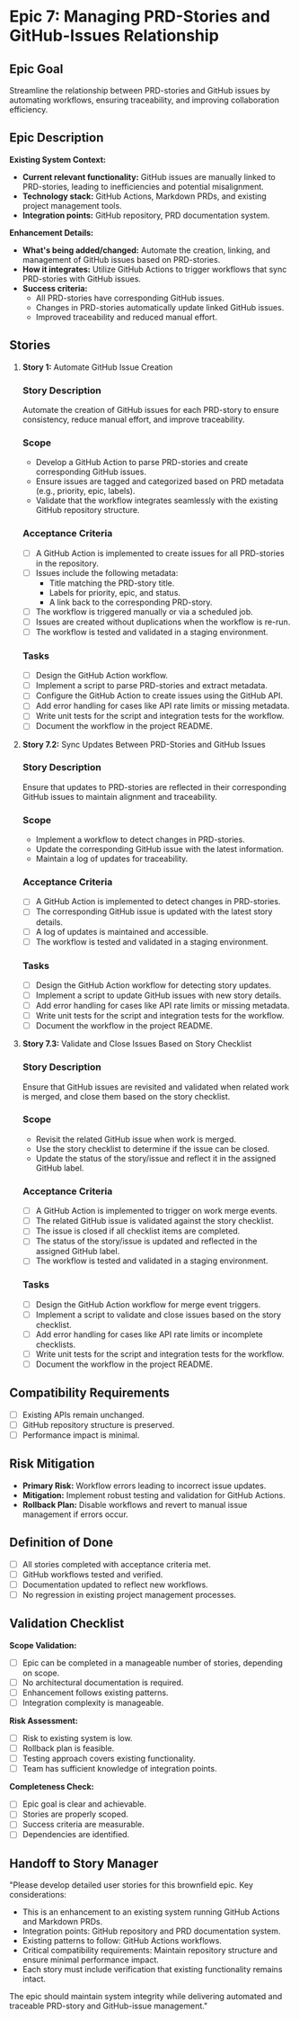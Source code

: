 # Epic 7: Managing PRD-Stories and GitHub-Issues Relationship

## Epic Goal

Streamline the relationship between PRD-stories and GitHub issues by automating workflows, ensuring traceability, and
improving collaboration efficiency.

## Epic Description

**Existing System Context:**

- **Current relevant functionality:** GitHub issues are manually linked to PRD-stories, leading to inefficiencies and
  potential misalignment.
- **Technology stack:** GitHub Actions, Markdown PRDs, and existing project management tools.
- **Integration points:** GitHub repository, PRD documentation system.

**Enhancement Details:**

- **What's being added/changed:** Automate the creation, linking, and management of GitHub issues based on PRD-stories.
- **How it integrates:** Utilize GitHub Actions to trigger workflows that sync PRD-stories with GitHub issues.
- **Success criteria:**
  - All PRD-stories have corresponding GitHub issues.
  - Changes in PRD-stories automatically update linked GitHub issues.
  - Improved traceability and reduced manual effort.

## Stories

1. **Story 1:** Automate GitHub Issue Creation

   ### Story Description

   Automate the creation of GitHub issues for each PRD-story to ensure consistency, reduce manual effort, and improve
   traceability.

   ### Scope

   - Develop a GitHub Action to parse PRD-stories and create corresponding GitHub issues.
   - Ensure issues are tagged and categorized based on PRD metadata (e.g., priority, epic, labels).
   - Validate that the workflow integrates seamlessly with the existing GitHub repository structure.

   ### Acceptance Criteria

   - [ ] A GitHub Action is implemented to create issues for all PRD-stories in the repository.
   - [ ] Issues include the following metadata:
     - Title matching the PRD-story title.
     - Labels for priority, epic, and status.
     - A link back to the corresponding PRD-story.
   - [ ] The workflow is triggered manually or via a scheduled job.
   - [ ] Issues are created without duplications when the workflow is re-run.
   - [ ] The workflow is tested and validated in a staging environment.

   ### Tasks

   - [ ] Design the GitHub Action workflow.
   - [ ] Implement a script to parse PRD-stories and extract metadata.
   - [ ] Configure the GitHub Action to create issues using the GitHub API.
   - [ ] Add error handling for cases like API rate limits or missing metadata.
   - [ ] Write unit tests for the script and integration tests for the workflow.
   - [ ] Document the workflow in the project README.

2. **Story 7.2:** Sync Updates Between PRD-Stories and GitHub Issues

   ### Story Description

   Ensure that updates to PRD-stories are reflected in their corresponding GitHub issues to maintain alignment and
   traceability.

   ### Scope

   - Implement a workflow to detect changes in PRD-stories.
   - Update the corresponding GitHub issue with the latest information.
   - Maintain a log of updates for traceability.

   ### Acceptance Criteria

   - [ ] A GitHub Action is implemented to detect changes in PRD-stories.
   - [ ] The corresponding GitHub issue is updated with the latest story details.
   - [ ] A log of updates is maintained and accessible.
   - [ ] The workflow is tested and validated in a staging environment.

   ### Tasks

   - [ ] Design the GitHub Action workflow for detecting story updates.
   - [ ] Implement a script to update GitHub issues with new story details.
   - [ ] Add error handling for cases like API rate limits or missing metadata.
   - [ ] Write unit tests for the script and integration tests for the workflow.
   - [ ] Document the workflow in the project README.

3. **Story 7.3:** Validate and Close Issues Based on Story Checklist

   ### Story Description

   Ensure that GitHub issues are revisited and validated when related work is merged, and close them based on the story
   checklist.

   ### Scope

   - Revisit the related GitHub issue when work is merged.
   - Use the story checklist to determine if the issue can be closed.
   - Update the status of the story/issue and reflect it in the assigned GitHub label.

   ### Acceptance Criteria

   - [ ] A GitHub Action is implemented to trigger on work merge events.
   - [ ] The related GitHub issue is validated against the story checklist.
   - [ ] The issue is closed if all checklist items are completed.
   - [ ] The status of the story/issue is updated and reflected in the assigned GitHub label.
   - [ ] The workflow is tested and validated in a staging environment.

   ### Tasks

   - [ ] Design the GitHub Action workflow for merge event triggers.
   - [ ] Implement a script to validate and close issues based on the story checklist.
   - [ ] Add error handling for cases like API rate limits or incomplete checklists.
   - [ ] Write unit tests for the script and integration tests for the workflow.
   - [ ] Document the workflow in the project README.

## Compatibility Requirements

- [ ] Existing APIs remain unchanged.
- [ ] GitHub repository structure is preserved.
- [ ] Performance impact is minimal.

## Risk Mitigation

- **Primary Risk:** Workflow errors leading to incorrect issue updates.
- **Mitigation:** Implement robust testing and validation for GitHub Actions.
- **Rollback Plan:** Disable workflows and revert to manual issue management if errors occur.

## Definition of Done

- [ ] All stories completed with acceptance criteria met.
- [ ] GitHub workflows tested and verified.
- [ ] Documentation updated to reflect new workflows.
- [ ] No regression in existing project management processes.

## Validation Checklist

**Scope Validation:**

- [ ] Epic can be completed in a manageable number of stories, depending on scope.
- [ ] No architectural documentation is required.
- [ ] Enhancement follows existing patterns.
- [ ] Integration complexity is manageable.

**Risk Assessment:**

- [ ] Risk to existing system is low.
- [ ] Rollback plan is feasible.
- [ ] Testing approach covers existing functionality.
- [ ] Team has sufficient knowledge of integration points.

**Completeness Check:**

- [ ] Epic goal is clear and achievable.
- [ ] Stories are properly scoped.
- [ ] Success criteria are measurable.
- [ ] Dependencies are identified.

## Handoff to Story Manager

"Please develop detailed user stories for this brownfield epic. Key considerations:

- This is an enhancement to an existing system running GitHub Actions and Markdown PRDs.
- Integration points: GitHub repository and PRD documentation system.
- Existing patterns to follow: GitHub Actions workflows.
- Critical compatibility requirements: Maintain repository structure and ensure minimal performance impact.
- Each story must include verification that existing functionality remains intact.

The epic should maintain system integrity while delivering automated and traceable PRD-story and GitHub-issue
management."

